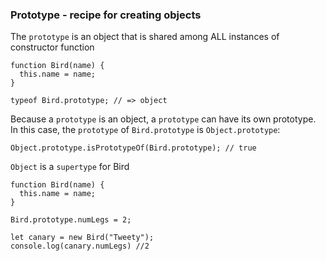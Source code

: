 ### Prototype - recipe for creating objects

The `prototype` is an object that is shared among ALL instances of constructor function

```
function Bird(name) {
  this.name = name;
}

typeof Bird.prototype; // => object
```
Because a `prototype` is an object, a `prototype` can have its own prototype. In this case, the `prototype` of `Bird.prototype` is `Object.prototype`:
```
Object.prototype.isPrototypeOf(Bird.prototype); // true
```
 `Object` is a `supertype` for Bird

```
function Bird(name) {
  this.name = name;
}

Bird.prototype.numLegs = 2;

let canary = new Bird("Tweety");
console.log(canary.numLegs) //2
```